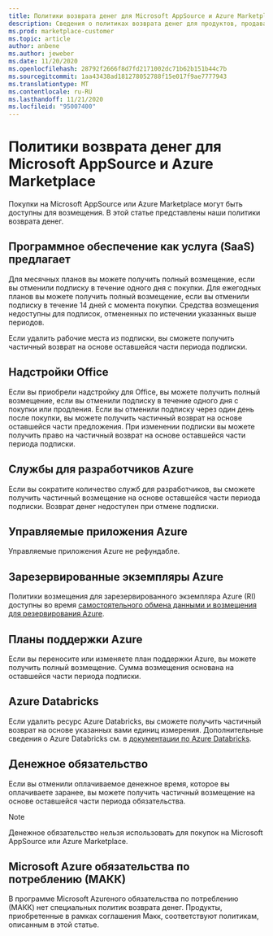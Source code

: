 ```yaml
---
title: Политики возврата денег для Microsoft AppSource и Azure Marketplace
description: Сведения о политиках возврата денег для продуктов, продаваемых по Microsoft AppSource и Azure Marketplace
ms.prod: marketplace-customer
ms.topic: article
author: anbene
ms.author: jeweber
ms.date: 11/20/2020
ms.openlocfilehash: 28792f2666f8d7fd2171002dc71b62b151b44c7b
ms.sourcegitcommit: 1aa43438ad181278052788f15e017f9ae7777943
ms.translationtype: MT
ms.contentlocale: ru-RU
ms.lasthandoff: 11/21/2020
ms.locfileid: "95007400"
---
```

# <a name="refund-policies-for-microsoft-appsource-and-azure-marketplace"></a>Политики возврата денег для Microsoft AppSource и Azure Marketplace

Покупки на Microsoft AppSource или Azure Marketplace могут быть доступны для возмещения. В этой статье представлены наши политики возврата денег.

## <a name="software-as-a-service-saas-offers"></a>Программное обеспечение как услуга (SaaS) предлагает

Для месячных планов вы можете получить полный возмещение, если вы отменили подписку в течение одного дня с покупки. Для ежегодных планов вы можете получить полный возмещение, если вы отменили подписку в течение 14 дней с момента покупки. Средства возмещения недоступны для подписок, отмененных по истечении указанных выше периодов.

Если удалить рабочие места из подписки, вы сможете получить частичный возврат на основе оставшейся части периода подписки.

## <a name="office-add-ins"></a>Надстройки Office

Если вы приобрели надстройку для Office, вы можете получить полный возмещение, если вы отменили подписку в течение одного дня с покупки или продления.  Если вы отменили подписку через один день после покупки, вы можете получить частичный возврат на основе оставшейся части предложения.  При изменении подписки вы можете получить право на частичный возврат на основе оставшейся части периода подписки.

## <a name="azure-developer-services"></a>Службы для разработчиков Azure

Если вы сократите количество служб для разработчиков, вы сможете получить частичный возмещение на основе оставшейся части периода подписки. Возврат денег недоступен при отмене подписки.

## <a name="azure-managed-applications"></a>Управляемые приложения Azure

Управляемые приложения Azure не рефундабле.

## <a name="azure-reserved-instances"></a>Зарезервированные экземпляры Azure

Политики возмещения для зарезервированного экземпляра Azure (RI) доступны во время [самостоятельного обмена данными и возмещения для резервирования Azure](/azure/cost-management-billing/reservations/exchange-and-refund-azure-reservations).

## <a name="azure-support-plans"></a>Планы поддержки Azure

Если вы переносите или изменяете план поддержки Azure, вы можете получить полный возмещение. Сумма возмещения основана на оставшейся части периода подписки.

## <a name="azure-databricks"></a>Azure Databricks

Если удалить ресурс Azure Databricks, вы сможете получить частичный возврат на основе указанных вами единиц измерения. Дополнительные сведения о Azure Databricks см. в [документации по Azure Databricks](/azure/databricks).

## <a name="monetary-commitment"></a>Денежное обязательство

Если вы отменили оплачиваемое денежное время, которое вы оплачиваете заранее, вы можете получить частичный возмещение на основе оставшейся части периода обязательства.

> [!NOTE]
> Денежное обязательство нельзя использовать для покупок на Microsoft AppSource или Azure Marketplace.

## <a name="microsoft-azure-consumption-commitment-macc"></a>Microsoft Azure обязательства по потреблению (МАКК)

В программе Microsoft Azureного обязательства по потреблению (МАКК) нет специальных политик возврата денег. Продукты, приобретенные в рамках соглашения Макк, соответствуют политикам, описанным в этой статье.
